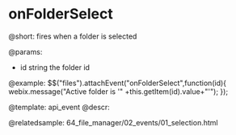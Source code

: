 onFolderSelect
=============

@short:
	fires when a folder is selected

@params:
- id		string		the folder id

@example:
$$("files").attachEvent("onFolderSelect",function(id){
	webix.message("Active folder is '" +this.getItem(id).value+"'");
});


@template:	api_event
@descr:

@relatedsample:
64_file_manager/02_events/01_selection.html